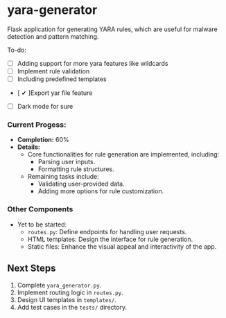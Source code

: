 # yara-generator
Flask application for generating YARA rules, which are useful for malware detection and pattern matching.


To-do:
- [ ] Adding support for more yara features like wildcards
- [ ] Implement rule validation
- [ ] Including predefined templates
- [ ✔ ]Export yar file feature
- [ ] Dark mode for sure


### Current Progess:
- **Completion:** 60%
- **Details:** 
  - Core functionalities for rule generation are implemented, including:
    - Parsing user inputs.
    - Formatting rule structures.
  - Remaining tasks include:
    - Validating user-provided data.
    - Adding more options for rule customization.


### Other Components
- Yet to be started:
  - `routes.py`: Define endpoints for handling user requests.
  - HTML templates: Design the interface for rule generation.
  - Static files: Enhance the visual appeal and interactivity of the app.

## Next Steps
1. Complete `yara_generator.py`.
2. Implement routing logic in `routes.py`.
3. Design UI templates in `templates/`.
4. Add test cases in the `tests/` directory. 
